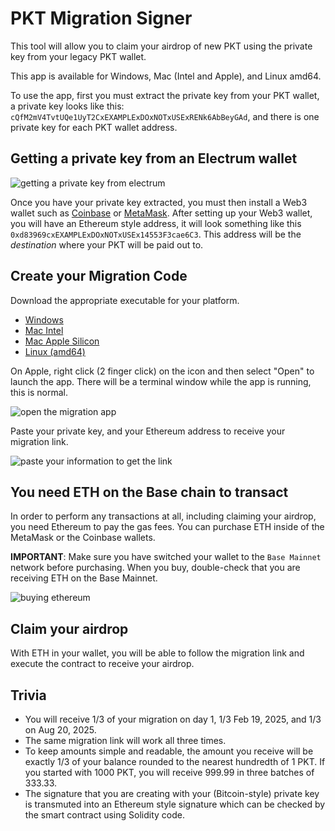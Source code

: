 # PKT Migration Signer

This tool will allow you to claim your airdrop of new PKT using the private key from your legacy PKT wallet.

This app is available for Windows, Mac (Intel and Apple), and Linux amd64.

To use the app, first you must extract the private key from your PKT wallet, a private key looks like this: `cQfM2mV4TvtUQe1UyT2CxEXAMPLExDOxNOTxUSExRENk6AbBeyGAd`, and there is one private key for each PKT wallet address.

## Getting a private key from an Electrum wallet
![getting a private key from electrum](https://github.com/pkt-cash/PKT-Migration-Signer/blob/main/images/get_private_key.png?raw=true)

Once you have your private key extracted, you must then install a Web3 wallet such as
[Coinbase](https://www.coinbase.com/wallet) or [MetaMask](https://metamask.io/).
After setting up your Web3 wallet, you will have an Ethereum style address, it will look something like this `0xd83969cxEXAMPLExDOxNOTxUSEx14553F3cae6C3`. This address will be the *destination* where your PKT will be paid
out to.

## Create your Migration Code
Download the appropriate executable for your platform. 

* [Windows](https://github.com/pkt-cash/PKT-Migration-Signer/raw/main/downloads/PKT-Migration-Signer_windows_amd64.exe)
* [Mac Intel](https://github.com/pkt-cash/PKT-Migration-Signer/raw/main/downloads/PKT-Migration-Signer_mac_amd64)
* [Mac Apple Silicon](https://github.com/pkt-cash/PKT-Migration-Signer/raw/main/downloads/PKT-Migration-Signer_mac_aarch64)
* [Linux (amd64)](https://github.com/pkt-cash/PKT-Migration-Signer/raw/main/downloads/PKT-Migration-Signer_linux_amd64)

On Apple, right click (2 finger click) on the icon and then select "Open" to launch the app.
There will be a terminal window while the app is running, this is normal.

![open the migration app](https://github.com/pkt-cash/PKT-Migration-Signer/blob/main/images/migration_1.png?raw=true)

Paste your private key, and your Ethereum address to receive your migration link.

![paste your information to get the link](https://github.com/pkt-cash/PKT-Migration-Signer/blob/main/images/migration_2.png?raw=true)

## You need ETH on the Base chain to transact
In order to perform any transactions at all, including claiming your airdrop, you need Ethereum to pay the gas fees.
You can purchase ETH inside of the MetaMask or the Coinbase wallets.

**IMPORTANT**: Make sure you have switched your wallet to the `Base Mainnet` network before purchasing. When you buy,
double-check that you are receiving ETH on the Base Mainnet.

![buying ethereum](https://github.com/pkt-cash/PKT-Migration-Signer/blob/main/images/buy_eth.png?raw=true)

## Claim your airdrop
With ETH in your wallet, you will be able to follow the migration link and execute the contract to receive your airdrop.

## Trivia
* You will receive 1/3 of your migration on day 1, 1/3 Feb 19, 2025, and 1/3 on Aug 20, 2025.
* The same migration link will work all three times.
* To keep amounts simple and readable, the amount you receive will be exactly 1/3 of your balance rounded to the nearest hundredth of 1 PKT. If you started with 1000 PKT, you will receive 999.99 in three batches of 333.33.
* The signature that you are creating with your (Bitcoin-style) private key is transmuted into an Ethereum style
signature which can be checked by the smart contract using Solidity code.